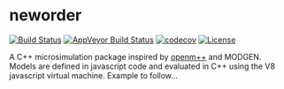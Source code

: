 # neworder

[![Build Status](https://travis-ci.org/virgesmith/neworder.png?branch=master)](https://travis-ci.org/virgesmith/neworder) 
[![AppVeyor Build Status](https://ci.appveyor.com/api/projects/status/github/virgesmith/neworder?branch=master&svg=true)](https://ci.appveyor.com/project/virgesmith/neworder)
[![codecov](https://codecov.io/gh/virgesmith/neworder/branch/master/graph/badge.svg)](https://codecov.io/gh/virgesmith/neworder)
[![License](https://img.shields.io/github/license/mashape/apistatus.svg)](https://opensource.org/licenses/MIT)

A C++ microsimulation package inspired by [openm++](https://ompp.sourceforge.io/) and MODGEN. Models are defined in javascript code and evaluated in C++ using the V8 javascript virtual machine. Example to follow...

